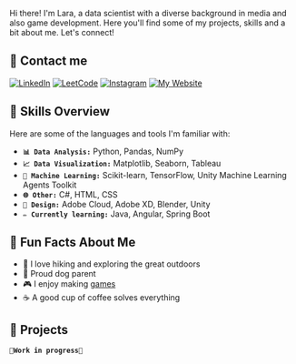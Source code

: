 Hi there! I'm Lara, a data scientist with a diverse background in media and also game development. Here you'll find some of my projects, skills and a bit about me. Let's connect!

## 🌼 Contact me
[![LinkedIn](https://img.shields.io/badge/LinkedIn-%230A66C2?style=flat&color=add8e6&label=✉%20Connect%20With%20Me)](https://www.linkedin.com/in/lara-kleinöder-8830391ab/)
[![LeetCode](https://img.shields.io/badge/LeetCode-%23FFA116?style=flat&color=ffcc99&label=✧%20Coding)](https://leetcode.com/LaraK1/)
[![Instagram](https://img.shields.io/badge/Instagram-%23E4405F?style=flat&logo=instagram&logoColor=white&color=ffb6c1&label=%20Follow%20Me)](https://www.instagram.com/Lara_Kleinheld/)
[![My Website](https://img.shields.io/badge/My%20Website-%235555FF?style=flat&color=d8b6ff&label=⌨%20Visit%20Me)](https://lara-kleinoeder.de)

## 🌻 Skills Overview

Here are some of the languages and tools I'm familiar with:

- **`📊 Data Analysis:`** Python, Pandas, NumPy
- **`📈 Data Visualization:`** Matplotlib, Seaborn, Tableau
- **`🧠 Machine Learning:`** Scikit-learn, TensorFlow, Unity Machine Learning Agents Toolkit
- **`🌐 Other:`** C#, HTML, CSS
- **`🎨 Design:`** Adobe Cloud, Adobe XD, Blender, Unity
- **`✏️ Currently learning:`** Java, Angular, Spring Boot

## 🌿 Fun Facts About Me

- 🥾 I love hiking and exploring the great outdoors
- 🐶 Proud dog parent
- 🎮 I enjoy making [games](https://cozy-platypus.itch.io/)
- ☕ A good cup of coffee solves everything

## 🌷 Projects
**`🚧Work in progress🚧`**

